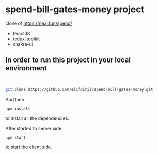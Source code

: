 # spend-bill-gates-money project
clone of https://neal.fun/spend/

- ReactJS
- redux-toolkit
- chakra-ui



## In order to run this project in your local environment

 <br/>

```bash
git clone https://github.com/elifdiril/spend-bill-gates-money.git
```

And then

```bash
npm install
```

to install all the dependencies.

After started to server side:

```bash
npm start
```

to start the client side.